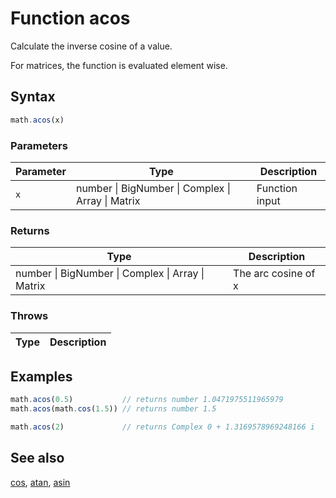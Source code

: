 <!-- Note: This file is automatically generated from source code comments. Changes made in this file will be overridden. -->

# Function acos

Calculate the inverse cosine of a value.

For matrices, the function is evaluated element wise.


## Syntax

```js
math.acos(x)
```

### Parameters

Parameter | Type | Description
--------- | ---- | -----------
`x` | number &#124; BigNumber &#124; Complex &#124; Array &#124; Matrix | Function input

### Returns

Type | Description
---- | -----------
number &#124; BigNumber &#124; Complex &#124; Array &#124; Matrix | The arc cosine of x


### Throws

Type | Description
---- | -----------


## Examples

```js
math.acos(0.5)           // returns number 1.0471975511965979
math.acos(math.cos(1.5)) // returns number 1.5

math.acos(2)             // returns Complex 0 + 1.3169578969248166 i
```


## See also

[cos](cos.md),
[atan](atan.md),
[asin](asin.md)
